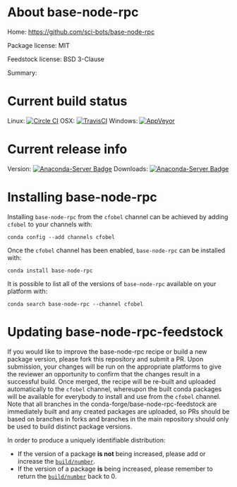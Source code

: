 About base-node-rpc
===================

Home: https://github.com/sci-bots/base-node-rpc

Package license: MIT

Feedstock license: BSD 3-Clause

Summary: 



Current build status
====================

Linux: [![Circle CI](https://circleci.com/gh/conda-forge/base-node-rpc-feedstock.svg?style=shield)](https://circleci.com/gh/conda-forge/base-node-rpc-feedstock)
OSX: [![TravisCI](https://travis-ci.org/conda-forge/base-node-rpc-feedstock.svg?branch=master)](https://travis-ci.org/conda-forge/base-node-rpc-feedstock)
Windows: [![AppVeyor](https://ci.appveyor.com/api/projects/status/github/conda-forge/base-node-rpc-feedstock?svg=True)](https://ci.appveyor.com/project/conda-forge/base-node-rpc-feedstock/branch/master)

Current release info
====================
Version: [![Anaconda-Server Badge](https://anaconda.org/cfobel/base-node-rpc/badges/version.svg)](https://anaconda.org/cfobel/base-node-rpc)
Downloads: [![Anaconda-Server Badge](https://anaconda.org/cfobel/base-node-rpc/badges/downloads.svg)](https://anaconda.org/cfobel/base-node-rpc)

Installing base-node-rpc
========================

Installing `base-node-rpc` from the `cfobel` channel can be achieved by adding `cfobel` to your channels with:

```
conda config --add channels cfobel
```

Once the `cfobel` channel has been enabled, `base-node-rpc` can be installed with:

```
conda install base-node-rpc
```

It is possible to list all of the versions of `base-node-rpc` available on your platform with:

```
conda search base-node-rpc --channel cfobel
```




Updating base-node-rpc-feedstock
================================

If you would like to improve the base-node-rpc recipe or build a new
package version, please fork this repository and submit a PR. Upon submission,
your changes will be run on the appropriate platforms to give the reviewer an
opportunity to confirm that the changes result in a successful build. Once
merged, the recipe will be re-built and uploaded automatically to the
`cfobel` channel, whereupon the built conda packages will be available for
everybody to install and use from the `cfobel` channel.
Note that all branches in the conda-forge/base-node-rpc-feedstock are
immediately built and any created packages are uploaded, so PRs should be based
on branches in forks and branches in the main repository should only be used to
build distinct package versions.

In order to produce a uniquely identifiable distribution:
 * If the version of a package **is not** being increased, please add or increase
   the [``build/number``](http://conda.pydata.org/docs/building/meta-yaml.html#build-number-and-string).
 * If the version of a package **is** being increased, please remember to return
   the [``build/number``](http://conda.pydata.org/docs/building/meta-yaml.html#build-number-and-string)
   back to 0.
